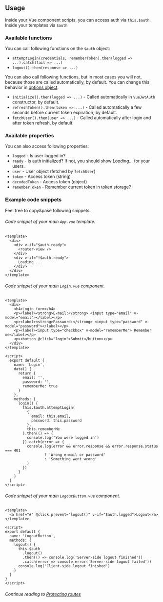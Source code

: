 ## Usage

Inside your Vue component scripts, you can access auth via `this.$auth`.
Inside your templates via `$auth`

### Available functions

You can call following functions on the `$auth` object:

 - `attemptLogin(credentials, rememberToken).then(logged => ...).catch(fail => ...)`
 - `logout().then(response => ...)`

You can also call following functions, but in most cases you will not, because those are called automatically, by default. You can change this behavior in [options object](configuration.md).

 - `initialize().then(logged => ...)` - Called automatically in `VueJwtAuth` constructor, by default.
 - `refreshToken().then(token => ...)` - Called automatically a few seconds before current token expiration, by default.
 - `fetchUser().then(user => ...)` - Called automatically after login and after token refresh, by default.

### Available properties

You can also access following properties:

 - `logged` - Is user logged in?
 - `ready` - Is auth initialized? If not, you should show *Loading...* for your users.
 - `user` - User object (fetched by `fetchUser`)
 - `token` - Access token (string)
 - `decodedToken` - Access token (object)
 - `rememberToken` - Remember current token in token storage?

### Example code snippets

Feel free to copy&pase following snippets.

###### Code snippet of your main `App.vue` template.

```vue
<template>
  <div>
    <div v-if="$auth.ready">
      <router-view />
    </div>
    <div v-if="!$auth.ready">
      Loading ...
    </div>
  </div>
</template>
```

###### Code snippet of your main `Login.vue` component.

```vue
<template>
  <div>
    <h4>Login form</h4>
    <p><label><strong>E-mail:</strong> <input type="email" v-model="email"></label></p>
    <p><label><strong>Password:</strong> <input type="password" v-model="password"></label></p>
    <p><label><input type="checkbox" v-model="rememberMe"> Remember me</label></p>
    <p><button @click="login">Submit</button></p>
  </div>
</template>

<script>
  export default {
    name: 'Login',
    data() {
      return {
        email: '',
        password: '',
        rememberMe: true
      }
    },
    methods: {
      login() {
        this.$auth.attemptLogin(
          {
            email: this.email,
            password: this.password
          },
          this.rememberMe
        ).then(() => {
          console.log('You were logged in')
        }).catch(error => {
          console.log(error && error.response && error.response.status === 401
                  ? 'Wrong e-mail or password'
                  : 'Something went wrong'
          )
        })
      }
    }
  }
</script>
```

###### Code snippet of your main `LogoutButton.vue` component.

```vue
<template>
  <a href="#" @click.prevent="logout()" v-if="$auth.logged">Logout</a>
</template>

<script>
export default {
  name: 'LogoutButton',
  methods: {
    logout() {
      this.$auth
        .logout()
        .then(() => console.log('Server-side logout finished'))
        .catch(error => console.error('Server-side logout failed'))
      console.log('Client-side logout finished')
    }
  }
}
</script>
```

###### Continue reading to [Protecting routes](protect-routes.md)
